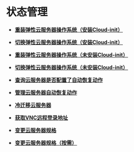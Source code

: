 # 状态管理<a name="ZH-CN_TOPIC_0020212691"></a>

-   **[重装弹性云服务器操作系统（安装Cloud-init）](重装弹性云服务器操作系统（安装Cloud-init）.md)**  

-   **[切换弹性云服务器操作系统（安装Cloud-init）](切换弹性云服务器操作系统（安装Cloud-init）.md)**  

-   **[重装弹性云服务器操作系统（未安装Cloud-init）](重装弹性云服务器操作系统（未安装Cloud-init）.md)**  

-   **[切换弹性云服务器操作系统（未安装Cloud-init）](切换弹性云服务器操作系统（未安装Cloud-init）.md)**  

-   **[查询云服务器是否配置了自动恢复动作](查询云服务器是否配置了自动恢复动作.md)**  

-   **[管理云服务器自动恢复动作](管理云服务器自动恢复动作.md)**  

-   **[冷迁移云服务器](冷迁移云服务器.md)**  

-   **[获取VNC远程登录地址](获取VNC远程登录地址.md)**  

-   **[变更云服务器规格](变更云服务器规格.md)**  

-   **[变更云服务器规格（按需）](变更云服务器规格（按需）.md)**  


